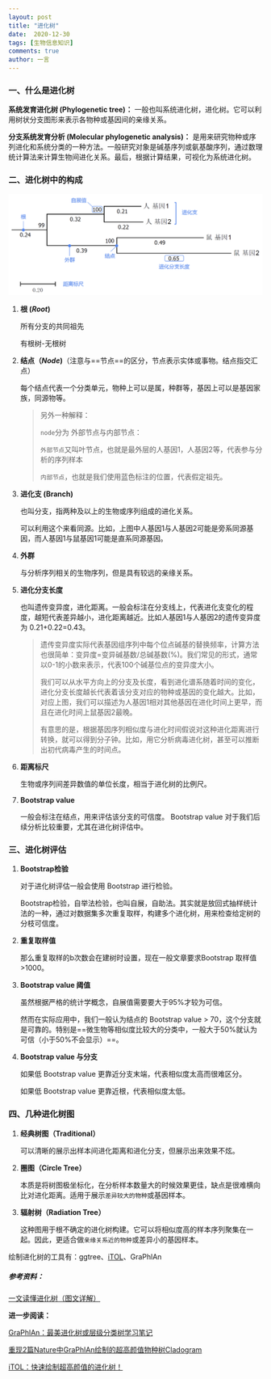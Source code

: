 ```yaml
---
layout: post
title: "进化树"
date:  2020-12-30
tags: [生物信息知识]
comments: true
author: 一言
---
```


### 一、什么是进化树

**系统发育进化树 (Phylogenetic tree)：** 一般也叫系统进化树，进化树。它可以利用树状分支图形来表示各物种或基因间的亲缘关系。

**分支系统发育分析 (Molecular phylogenetic analysis)：** 是用来研究物种或序列进化和系统分类的一种方法。一般研究对象是碱基序列或氨基酸序列，通过数理统计算法来计算生物间进化关系。最后，根据计算结果，可视化为系统进化树。

### 二、进化树中的构成

![模拟一个项目，使用人和鼠的各两个基因做进化树](https://raw.githubusercontent.com/zhangzl96/zhangzl96.github.io/master/images/Phylogenetic_tree.png)

1. **根 (*Root*)**

   所有分支的共同祖先

   有根树-无根树

2. **结点（*Node*)**（注意与==节点==的区分，节点表示实体或事物。结点指交汇点）

   每个结点代表一个分类单元，物种上可以是属，种群等，基因上可以是基因家族，同源物等。

   > 另外一种解释：
   >
   > `node`分为 外部节点与内部节点：
   >
   > `外部节点`又叫叶节点，也就是最外层的人基因1，人基因2等，代表参与分析的序列样本
   >
   > `内部节点`，也就是我们使用蓝色标注的位置，代表假定祖先。

3. **进化支 (Branch)**

   也叫分支，指两种及以上的生物或序列组成的进化关系。

   可以利用这个来看同源。比如，上图中人基因1与人基因2可能是旁系同源基因，而人基因1与鼠基因1可能是直系同源基因。

4. **外群**

   与分析序列相关的生物序列，但是具有较远的亲缘关系。

5. **进化分支长度**

   也叫遗传变异度，进化距离。一般会标注在分支线上，代表进化支变化的程度，越短代表差异越小，进化距离越近。比如人基因1与人基因2的遗传变异度为 0.21+0.22=0.43。

   > 遗传变异度实际代表基因组序列中每个位点碱基的替换频率，计算方法也很简单：变异度=变异碱基数/总碱基数(%)。我们常见的形式，通常以0-1的小数来表示，代表100个碱基位点的变异度大小。
   >
   > 我们可以从水平方向上的分支及长度，看到进化谱系随着时间的变化，进化分支长度越长代表着该分支对应的物种或基因的变化越大。比如，对应上图，我们可以描述为人基因1相对其他基因在进化时间上更早，而且在进化时间上鼠基因2最晚。
   >
   > 有意思的是，根据基因序列相似度与进化时间假说对这种进化距离进行转换，就可以得到分子钟。比如，用它分析病毒进化树，甚至可以推断出初代病毒产生的时间点。

6. **距离标尺**

   生物或序列间差异数值的单位长度，相当于进化树的比例尺。

7. **Bootstrap value**

   一般会标注在结点，用来评估该分支的可信度。
   Bootstrap value 对于我们后续分析比较重要，尤其在进化树评估中。

### 三、进化树评估

1. **Bootstrap检验**

   对于进化树评估一般会使用 Bootstrap 进行检验。

   Bootstrap检验，自举法检验，也叫自展，自助法。其实就是放回式抽样统计法的一种，通过对数据集多次重复取样，构建多个进化树，用来检查给定树的分枝可信度。

2. **重复取样值**

   那么重复取样的b次数会在建树时设置，现在一般文章要求Bootstrap 取样值 >1000。

3. **Bootstrap value 阈值**

   虽然根据严格的统计学概念，自展值需要要大于95%才较为可信。

   然而在实际应用中，我们一般认为结点的 Bootstrap value > 70，这个分支就是可靠的。特别是==微生物等相似度比较大的分类中，一般大于50%就认为可信（小于50%不会显示）==。

4. **Bootstrap value 与分支**

   如果低 Bootstrap value 更靠近分支末端，代表相似度太高而很难区分。

   如果低 Bootstrap value 更靠近根，代表相似度太低。

### 四、几种进化树图

1. **经典树图（Traditional）**

   可以清晰的展示出样本间进化距离和进化分支，但展示出来效果不炫。

2. **圈图（Circle Tree）**

   本质是将树图极坐标化，在分析样本数量大的时候效果更佳，缺点是很难横向比对进化距离。适用于展示`差异较大的物种`或基因样本。

3. **辐射树（Radiation Tree）**

   这种图用于根不确定的进化树构建。它可以将相似度高的样本序列聚集在一起。因此，更适合做`亲缘关系近的物种`或差异小的基因样本。



绘制进化树的工具有：ggtree、[iTOL](https://itol.embl.de/)、GraPhlAn



##### 参考资料：

[一文读懂进化树（图文详解）](https://zhenglei.blog.csdn.net/article/details/106198474)

**进一步阅读：**

[GraPhlAn：最美进化树或层级分类树学习笔记](https://blog.csdn.net/woodcorpse/article/details/103299361/)

[重现2篇Nature中GraPhlAn绘制的超高颜值物种树Cladogram](https://blog.csdn.net/woodcorpse/article/details/103299361/)

[iTOL：快速绘制超高颜值的进化树！](https://blog.csdn.net/woodcorpse/article/details/106554019)